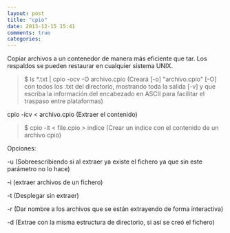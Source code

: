 ```yaml
---
layout: post
title: "cpio"
date: 2013-12-15 15:41
comments: true
categories: 
---
```

Copiar archivos a un contenedor de manera más eficiente que tar. Los respaldos se pueden restaurar en cualquier sistema UNIX.

>$ ls *.txt | cpio -ocv -O archivo.cpio (Creará [-o] "archivo.cpio" [-O] con todos los .txt del directorio, mostrando toda la salida [-v] y que escriba la información del encabezado en ASCII para facilitar el traspaso entre plataformas)

cpio -icv < archivo.cpio (Extraer el contenido)

>$ cpio -it < file.cpio > indice (Crear un indice con el contenido de un archivo cpio)

Opciones:

-u (Sobreescribiendo si al extraer ya existe el fichero ya que sin este parámetro no lo hace)

-i (extraer archivos de un fichero)

-t (Desplegar sin extraer)

-r (Dar nombre a los archivos que se están extrayendo de forma interactiva)

-d (Extrae con la misma estructura de directorio, si así se creó el fichero)

